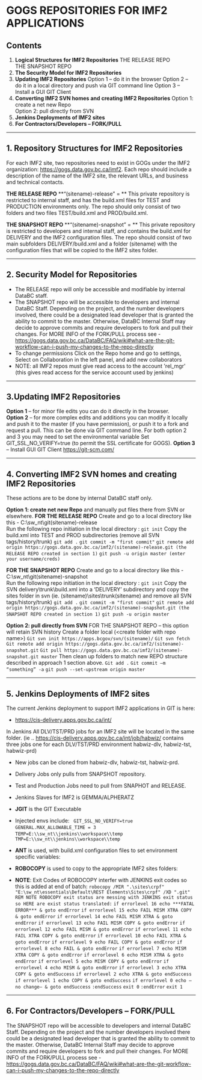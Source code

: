# GOGS REPOSITORIES FOR IMF2 APPLICATIONS
## Contents
1. **Logical Structures for IMF2 Repositories**
        THE RELEASE REPO	
        THE SNAPSHOT REPO
2. **The Security Model for IMF2 Repositories**
3. **Updating IMF2 Repositories**
        Option 1 – do it in the browser
        Option 2 – do it in a local directory and push via GIT command line
        Option 3 – Install a GUI GIT Client
4. **Converting IMF2 SVN homes and creating IMF2 Repositories**	
        Option 1: create a net new Repo 	
        Option 2: pull directly from SVN 	
5. **Jenkins Deployments of IMF2 sites**	
6. **For Contractors/Developers – FORK/PULL**	



-----
## 1. Repository Structures for IMF2 Repositories
For each IMF2 site, two repositories need to exist in GOGs under the IMF2 organization: https://gogs.data.gov.bc.ca/imf2. Each repo should include a description of the name of the IMF2 site, the relevant URLs, and business and technical contacts.

**THE RELEASE REPO**
**“(sitename)-release” = **
This private repository is restricted to internal staff, and has the build.xml files for TEST and PRODUCTION environments only. The repo should only consist of two folders and two files TEST/build.xml and PROD/build.xml.
    
**THE SNAPSHOT REPO**
**“(sitename)-snapshot” = **
This private repository is restricted to developers and internal staff, and contains the build.xml for DELIVERY and the IMF2 configuration files. The repo should consist of two main subfolders DELIVERY/build.xml and a folder (sitename) with the configuration files that will be copied to the IMF2 sites folder. 


-----
## 2. Security Model for Repositories
-	The RELEASE repo will only be accessible and modifiable by internal DataBC staff.
-	The SNAPSHOT repo will be accessible to developers and internal DataBC Staff. Depending on the project, and the number developers involved, there could be a designated lead developer that is granted the ability to commit to the master. Otherwise, DataBC Internal Staff may decide to approve commits and require developers to fork and pull their changes. For MORE INFO of the FORK/PULL process see - https://gogs.data.gov.bc.ca/DataBC/FAQ/wiki#what-are-the-git-workflow-can-i-push-my-changes-to-the-repo-directly
-	To change permissions Click on the Repo home and go to settings, Select on Collaboration in the left panel, and add new collaborators 
-	NOTE: all IMF2 repos must give read access to the account 'rel_mgr' (this gives read access for the service account used by jenkins)


-----
## 3.Updating IMF2 Repositories

**Option 1** – for minor file edits you can do it directly in the browser.  
**Option 2** – for more complex edits and additions you can modify it locally and push it to the master (if you have permission), or push it to a fork and request a pull. This can be done via GIT command line. For both option 2 and 3 you may need to set the environmental variable Set GIT_SSL_NO_VERIFY=true (to permit the SSL certificate for GOGS).
**Option 3** – Install GUI GIT Client https://git-scm.com/ 


-----
## 4. Converting IMF2 SVN homes and creating IMF2 Repositories
These actions are to be done by internal DataBC staff only.

**Option 1: create net new Repo** and manually put files there from SVN or elsewhere.
**FOR THE RELEASE REPO** 
 Create and go to a local directory like this - C:\sw_nt\git\(sitename)-release\
 Run the following repo initiation in the local directory :
    `git init`
 Copy the build.xml into TEST and PROD subdirectories (remove all SVN tags/history/trunk)
    `git add .`
    `git commit -m "first commit"`
    `git remote add origin https://gogs.data.gov.bc.ca/imf2/(sitename)-release.git (the RELEASE REPO created in section 1)`
    `git push -u origin master (enter your username/creds)`


 **FOR THE SNAPSHOT REPO**
 Create and go to a local directory like this - C:\sw_nt\git\(sitename)-snapshot\
 Run the following repo initiation in the local directory :
    `git init`
 Copy the SVN delivery\trunk\build.xml into a ‘DELIVERY’ subdirectory and copy the sites folder in svn (ie. \(sitename)\sites\trunk\(sitename) and remove all SVN tags/history/trunk)
    `git add .`
    `git commit -m "first commit"`
    `git remote add origin https://gogs.data.gov.bc.ca/imf2/(sitename)-snapshot.git (the SNAPSHOT REPO created in section 1)`
    `git push -u origin master`


 **Option 2: pull directly from SVN** 
 FOR THE SNAPSHOT REPO – this option will retain SVN history
 Create a folder local (\<create folder with repo name>)
    `Git svn init https://apps.bcgov/svn/(sitename)/`
    `Git svn fetch`
    `Git remote add origin https://gogs.data.gov.bc.ca/imf2/(sitename)-snapshot.git`
    `Git pull https://gogs.data.gov.bc.ca/imf2/(sitename)-snapshot.git master`
 Then clean up folders to match new REPO structure described in approach 1 section above.
    `Git add .`
    `Git commit –m “something” -a`
    `git push --set-upstream origin master`


-----
## 5. Jenkins Deployments of IMF2 sites
The current Jenkins deployment to support IMF2 applications in GIT is here: 
- https://cis-delivery.apps.gov.bc.ca/int/

In Jenkins All DLV/TST/PRD jobs for an IMF2 site will be located in the same folder. 
 (ie .. https://cis-delivery.apps.gov.bc.ca/int/job/habwiz/ contains three jobs one for each DLV/TST/PRD environment habwiz-dlv, habwiz-tst, habwiz-prd)

- New jobs can be cloned from habwiz-dlv, habwiz-tst, habwiz-prd.
- Delivery Jobs only pulls from SNAPSHOT repository.
- Test and Production Jobs need to pull from SNAPHOT and RELEASE.
- Jenkins Slaves for IMF2 is GEMMA/ALPHERATZ
- **JGIT** is the GIT Executable 
- Injected envs include: 
` GIT_SSL_NO_VERIFY=true`
` GENERAL.MAX_ALLOWABLE_TIME = 3`
` TEMP=E:\\sw_nt\\jenkins\\workspace\\temp`
` TMP=E:\\sw_nt\\jenkins\\workspace\\temp`

- **ANT** is used, with build.xml configuration files  to set environment specific variables:
- **ROBOCOPY** is used to copy to the appropriate IMF2 sites folders: 
-  **NOTE**: Exit Codes of ROBOCOPY interfer with JENKINS exit codes so this is added at end of batch:
`robocopy /MIR ".\sites\crpf" "E:\sw_nt\essentials\Default\REST Elements\Sites\crpf" /XD ".git"`
`REM NOTE ROBOCOPY exit status are messing with JENKINS exit status so HERE are exist status translated:`
`if errorlevel 16 echo ***FATAL ERROR*** & goto endError`
`if errorlevel 15 echo FAIL MISM XTRA COPY & goto endError`
`if errorlevel 14 echo FAIL MISM XTRA & goto endError`
`if errorlevel 13 echo FAIL MISM COPY & goto endError`
`if errorlevel 12 echo FAIL MISM & goto endError`
`if errorlevel 11 echo FAIL XTRA COPY & goto endError`
`if errorlevel 10 echo FAIL XTRA & goto endError`
`if errorlevel 9 echo FAIL COPY & goto endError`
`if errorlevel 8 echo FAIL & goto endError`
`if errorlevel 7 echo MISM XTRA COPY & goto endError`
`if errorlevel 6 echo MISM XTRA & goto endError`
`if errorlevel 5 echo MISM COPY & goto endError`
`if errorlevel 4 echo MISM & goto endError`
`if errorlevel 3 echo XTRA COPY & goto endSuccess`
`if errorlevel 2 echo XTRA & goto endSuccess`
`if errorlevel 1 echo COPY & goto endSuccess`
`if errorlevel 0 echo –no change– & goto endSuccess`
`:endSuccess`
`exit 0`
`:endError`
`exit 1`

-----
## 6. For Contractors/Developers – FORK/PULL

The SNAPSHOT repo will be accessible to developers and internal DataBC Staff. Depending on the project and the number developers involved there could be a designated lead developer that is granted the ability to commit to the master. Otherwise, DataBC Internal Staff may decide to approve commits and require developers to fork and pull their changes.
For MORE INFO of the FORK/PULL process see - https://gogs.data.gov.bc.ca/DataBC/FAQ/wiki#what-are-the-git-workflow-can-i-push-my-changes-to-the-repo-directly
 




